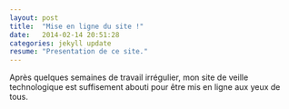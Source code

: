 ```yaml
---
layout: post
title:  "Mise en ligne du site !"
date:   2014-02-14 20:51:28
categories: jekyll update
resume: "Presentation de ce site."
---
```


Après quelques semaines de travail irrégulier, mon site de veille technologique est suffisement abouti pour être mis en ligne aux yeux de tous.